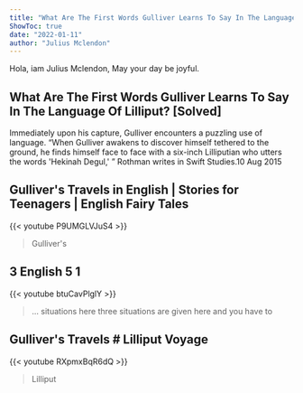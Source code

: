 ```yaml
---
title: "What Are The First Words Gulliver Learns To Say In The Language Of Lilliput? [Solved]"
ShowToc: true 
date: "2022-01-11"
author: "Julius Mclendon" 
---
```


Hola, iam Julius Mclendon, May your day be joyful.
## What Are The First Words Gulliver Learns To Say In The Language Of Lilliput? [Solved]
Immediately upon his capture, Gulliver encounters a puzzling use of language. “When Gulliver awakens to discover himself tethered to the ground, he finds himself face to face with a six-inch Lilliputian who utters the words 'Hekinah Degul,' ” Rothman writes in Swift Studies.10 Aug 2015

## Gulliver's Travels in English | Stories for Teenagers | English Fairy Tales
{{< youtube P9UMGLVJuS4 >}}
>Gulliver's

## 3 English 5 1
{{< youtube btuCavPlglY >}}
>... situations here three situations are given here and you have to 

## Gulliver's Travels # Lilliput Voyage
{{< youtube RXpmxBqR6dQ >}}
>Lilliput

